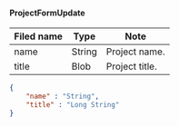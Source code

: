 #### ProjectFormUpdate
Filed name | Type | Note
------------ | ------------- | -------------
name | String | Project name.
title | Blob | Project title.

```json
{
    "name" : "String",
    "title" : "Long String"
}

```
